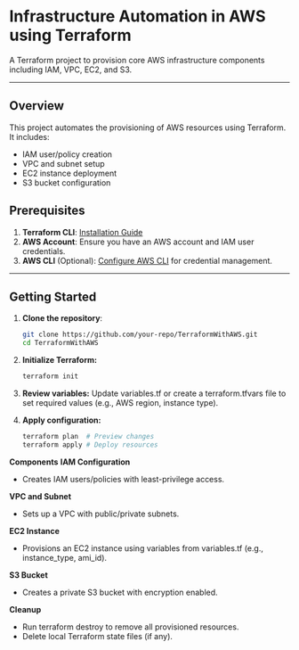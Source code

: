 # Infrastructure Automation in AWS using Terraform

A Terraform project to provision core AWS infrastructure components including IAM, VPC, EC2, and S3.

---
## Overview
This project automates the provisioning of AWS resources using Terraform. It includes:
- IAM user/policy creation
- VPC and subnet setup
- EC2 instance deployment
- S3 bucket configuration

## Prerequisites
1. **Terraform CLI**: [Installation Guide](https://learn.hashicorp.com/tutorials/terraform/install-cli)
2. **AWS Account**: Ensure you have an AWS account and IAM user credentials.
3. **AWS CLI** (Optional): [Configure AWS CLI](https://docs.aws.amazon.com/cli/latest/userguide/cli-configure-files.html) for credential management.

---

## Getting Started
1. **Clone the repository**:
   ```bash
   git clone https://github.com/your-repo/TerraformWithAWS.git
   cd TerraformWithAWS
   ```
2. **Initialize Terraform:**
   ```bash
   terraform init
   ```
3. **Review variables:**
Update variables.tf or create a terraform.tfvars file to set required values (e.g., AWS region, instance type).

4. **Apply configuration:**
   ```bash
   terraform plan  # Preview changes
   terraform apply # Deploy resources
   ```
**Components**
**IAM Configuration**
- Creates IAM users/policies with least-privilege access.

**VPC and Subnet**
- Sets up a VPC with public/private subnets.

**EC2 Instance**
- Provisions an EC2 instance using variables from variables.tf (e.g., instance_type, ami_id).

**S3 Bucket**
- Creates a private S3 bucket with encryption enabled.

**Cleanup**
- Run terraform destroy to remove all provisioned resources.
- Delete local Terraform state files (if any).
